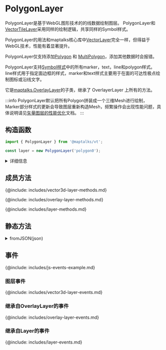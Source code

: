 # PolygonLayer

PolygonLayer是基于WebGL图形技术的的线数据绘制图层。 PolygonLayer和[VectorTileLayer](../vector-tile-layer)采用同样的绘制逻辑，共享同样的Symbol样式。

PolygonLayer的用法和maptalks核心库中[VectorLayer](https://maptalks.org/maptalks.js/api/0.x/VectorLayer.html)完全一样，但得益于WebGL技术，性能有着显著提升。

PolygonLayer仅支持添加[Polygon](https://maptalks.org/maptalks.js/api/0.x/Polygon.html) 和 [MultiPolygon](https://maptalks.org/maptalks.js/api/0.x/MultiPolygon.html)，添加其他数据时会报错。

PolygonLayer支持[Symbol样式](../../../style/symbols)中的所有marker，text，line和polygon样式。 line样式用于指定面边框的样式，marker和text样式主要用于在面的可达性极点绘制图标或沿线文字。

它是[maptalks.OverlayLayer](https://maptalks.org/maptalks.js/api/0.x/OverlayLayer.html)的子类，继承了 OverlayerLayer 上所有的方法。

:::info
PolygonLayer默认把所有Polygon拼装成一个三维Mesh进行绘制，Marker部分样式的更新会导致图层重新构造Mesh，频繁操作会出现性能问题，具体说明请见[矢量图层的性能优化](../vector-perf)文档。
:::

## 构造函数

```javascript
import { PolygonLayer } from '@maptalks/vt';

const layer = new PolygonLayer('polygon0');
```
<details><summary>详细信息</summary>
<div>
参数：

* id\* **String** 图层id
* options\* **Object** 配置参数，可选的配置项如下：

| 配置名               |  类型   |  描述                     | 默认值 |
|  ------             | :----:  | ----                      |   :-----------:  |
{@include: includes/vector3d-layer-options.md}
{@include: includes/layer-options.md}

</div>
</details>

## 成员方法

{@include: includes/vector3d-layer-methods.md}

{@include: includes/overlay-layer-methods.md}

{@include: includes/layer-methods.md}

## 静态方法

<details><summary>fromJSON(json)</summary>
<div>
<br/>

从图层的json对象创建一个LineStringLayer对象。

```js
const json = layer.toJSON();

const layerCopied = maptalks.Layer.fromJSON(json);
````

返回：

* PolygonLayer

</div>
</details>

## 事件

{@include: includes/js-events-example.md}

### 图层事件

{@include: includes/vector3d-layer-events.md}

### 继承自OverlayLayer的事件

{@include: includes/overlay-layer-events.md}

### 继承自Layer的事件

{@include: includes/layer-events.md}